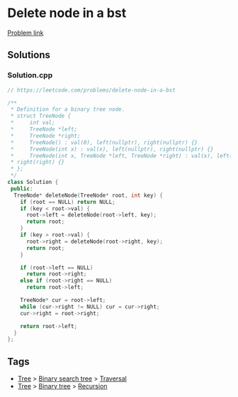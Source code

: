 # Delete node in a bst

[Problem link](https://leetcode.com/problems/delete-node-in-a-bst)

## Solutions


### Solution.cpp
```cpp
// https://leetcode.com/problems/delete-node-in-a-bst

/**
 * Definition for a binary tree node.
 * struct TreeNode {
 *     int val;
 *     TreeNode *left;
 *     TreeNode *right;
 *     TreeNode() : val(0), left(nullptr), right(nullptr) {}
 *     TreeNode(int x) : val(x), left(nullptr), right(nullptr) {}
 *     TreeNode(int x, TreeNode *left, TreeNode *right) : val(x), left(left),
 * right(right) {}
 * };
 */
class Solution {
 public:
  TreeNode* deleteNode(TreeNode* root, int key) {
    if (root == NULL) return NULL;
    if (key < root->val) {
      root->left = deleteNode(root->left, key);
      return root;
    }
    if (key > root->val) {
      root->right = deleteNode(root->right, key);
      return root;
    }

    if (root->left == NULL)
      return root->right;
    else if (root->right == NULL)
      return root->left;

    TreeNode* cur = root->left;
    while (cur->right != NULL) cur = cur->right;
    cur->right = root->right;

    return root->left;
  }
};
```
## Tags

* [Tree](/README.md#Tree) > [Binary search tree](/README.md#Tree-Binary_search_tree) > [Traversal](/README.md#Tree-Binary_search_tree-Traversal)
* [Tree](/README.md#Tree) > [Binary tree](/README.md#Tree-Binary_tree) > [Recursion](/README.md#Tree-Binary_tree-Recursion)
